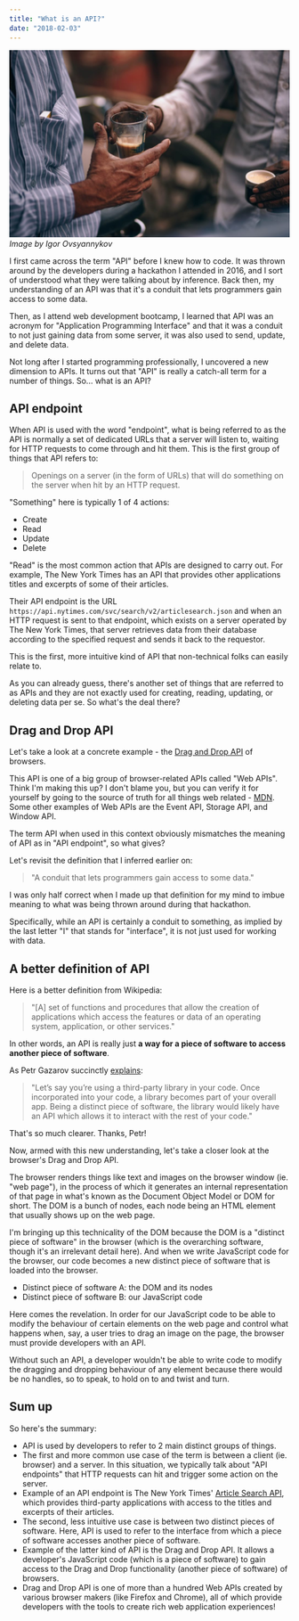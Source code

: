 ```yaml
---
title: "What is an API?"
date: "2018-02-03"
---
```


![what is an api blog post banner nickang](images/igor-ovsyannykov-165874-1024x683.jpg)
_Image by Igor Ovsyannykov_

I first came across the term "API" before I knew how to code. It was thrown around by the developers during a hackathon I attended in 2016, and I sort of understood what they were talking about by inference. Back then, my understanding of an API was that it's a conduit that lets programmers gain access to some data.

Then, as I attend web development bootcamp, I learned that API was an acronym for "Application Programming Interface" and that it was a conduit to not just gaining data from some server, it was also used to send, update, and delete data.

Not long after I started programming professionally, I uncovered a new dimension to APIs. It turns out that "API" is really a catch-all term for a number of things. So... what is an API?

## API endpoint

When API is used with the word "endpoint", what is being referred to as the API is normally a set of dedicated URLs that a server will listen to, waiting for HTTP requests to come through and hit them. This is the first group of things that API refers to:

> Openings on a server (in the form of URLs) that will do something on the server when hit by an HTTP request.

"Something" here is typically 1 of 4 actions:

- Create
- Read
- Update
- Delete

"Read" is the most common action that APIs are designed to carry out. For example, The New York Times has an API that provides other applications titles and excerpts of some of their articles.

Their API endpoint is the URL `https://api.nytimes.com/svc/search/v2/articlesearch.json` and when an HTTP request is sent to that endpoint, which exists on a server operated by The New York Times, that server retrieves data from their database according to the specified request and sends it back to the requestor.

This is the first, more intuitive kind of API that non-technical folks can easily relate to.

As you can already guess, there's another set of things that are referred to as APIs and they are not exactly used for creating, reading, updating, or deleting data per se. So what's the deal there?

## Drag and Drop API

Let's take a look at a concrete example - the [Drag and Drop API](https://developer.mozilla.org/en-US/docs/Web/API/HTML_Drag_and_Drop_API) of browsers.

This API is one of a big group of browser-related APIs called "Web APIs". Think I'm making this up? I don't blame you, but you can verify it for yourself by going to the source of truth for all things web related - [MDN](https://developer.mozilla.org/en-US/docs/Web/API). Some other examples of Web APIs are the Event API, Storage API, and Window API.

The term API when used in this context obviously mismatches the meaning of API as in "API endpoint", so what gives?

Let's revisit the definition that I inferred earlier on:

> "A conduit that lets programmers gain access to some data."

I was only half correct when I made up that definition for my mind to imbue meaning to what was being thrown around during that hackathon.

Specifically, while an API is certainly a conduit to something, as implied by the last letter "I" that stands for "interface", it is not just used for working with data.

## A better definition of API

Here is a better definition from Wikipedia:

> "\[A\] set of functions and procedures that allow the creation of applications which access the features or data of an operating system, application, or other services."

In other words, an API is really just **a way for a piece of software to access another piece of software**.

As Petr Gazarov succinctly [explains](https://medium.freecodecamp.org/what-is-an-api-in-english-please-b880a3214a82):

> "Let’s say you’re using a third-party library in your code. Once incorporated into your code, a library becomes part of your overall app. Being a distinct piece of software, the library would likely have an API which allows it to interact with the rest of your code."

That's so much clearer. Thanks, Petr!

Now, armed with this new understanding, let's take a closer look at the browser's Drag and Drop API.

The browser renders things like text and images on the browser window (ie. "web page"), in the process of which it generates an internal representation of that page in what's known as the Document Object Model or DOM for short. The DOM is a bunch of nodes, each node being an HTML element that usually shows up on the web page.

I'm bringing up this technicality of the DOM because the DOM is a "distinct piece of software" in the browser (which is the overarching software, though it's an irrelevant detail here). And when we write JavaScript code for the browser, our code becomes a new distinct piece of software that is loaded into the browser.

- Distinct piece of software A: the DOM and its nodes
- Distinct piece of software B: our JavaScript code

Here comes the revelation. In order for our JavaScript code to be able to modify the behaviour of certain elements on the web page and control what happens when, say, a user tries to drag an image on the page, the browser must provide developers with an API.

Without such an API, a developer wouldn't be able to write code to modify the dragging and dropping behaviour of any element because there would be no handles, so to speak, to hold on to and twist and turn.

## Sum up

So here's the summary:

- API is used by developers to refer to 2 main distinct groups of things.
- The first and more common use case of the term is between a client (ie. browser) and a server. In this situation, we typically talk about "API endpoints" that HTTP requests can hit and trigger some action on the server.
- Example of an API endpoint is The New York Times' [Article Search API](https://developer.nytimes.com/article_search_v2.json#/Documentation/GET/articlesearch.json), which provides third-party applications with access to the titles and excerpts of their articles.
- The second, less intuitive use case is between two distinct pieces of software. Here, API is used to refer to the interface from which a piece of software accesses another piece of software.
- Example of the latter kind of API is the Drag and Drop API. It allows a developer's JavaScript code (which is a piece of software) to gain access to the Drag and Drop functionality (another piece of software) of browsers.
- Drag and Drop API is one of more than a hundred Web APIs created by various browser makers (like Firefox and Chrome), all of which provide developers with the tools to create rich web application experiences!
